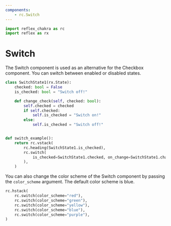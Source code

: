 ```yaml
---
components:
    - rc.Switch
---
```


```python exec
import reflex_chakra as rc
import reflex as rx
```

# Switch

The Switch component is used as an alternative for the Checkbox component.
You can switch between enabled or disabled states.

```python demo exec
class SwitchState1(rx.State):
    checked: bool = False
    is_checked: bool = "Switch off!"

    def change_check(self, checked: bool):
        self.checked = checked
        if self.checked:
            self.is_checked = "Switch on!"
        else:
            self.is_checked = "Switch off!"


def switch_example():
    return rc.vstack(
        rc.heading(SwitchState1.is_checked),
        rc.switch(
            is_checked=SwitchState1.checked, on_change=SwitchState1.change_check
        ),
    )
```

You can also change the color scheme of the Switch component by passing the `color_scheme` argument.
The default color scheme is blue.

```python demo
rc.hstack(
    rc.switch(color_scheme="red"),
    rc.switch(color_scheme="green"),
    rc.switch(color_scheme="yellow"),
    rc.switch(color_scheme="blue"),
    rc.switch(color_scheme="purple"),
)
```
